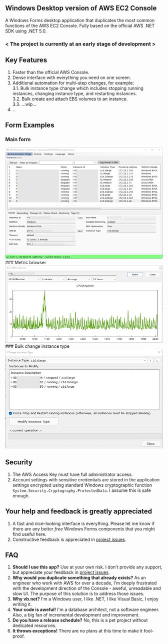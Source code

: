 ## Windows Desktop version of AWS EC2 Console
A Windows Forms desktop application that duplicates the most common functions of the AWS EC2 Console.
Fully based on the official AWS .NET SDK using .NET 5.0.

### < The project is currently at an early stage of development >

## Key Features 
1. Faster than the official AWS Console.
2. Dense interface with everything you need on one screen.
3. Additional automation for multi-step changes, for example:<br/>
3.1. Bulk instance type change which includes stopping running instances, changing instance type, and restarting instances.<br/>
3.2. Bulk create and attach EBS volumes to an instance.<br/>
3.3. ...wip...
4. ..

## Form Examples
### Main form
<img alt="alt_text" src="main-form.png" />
### Metric browser
<img alt="alt_text" src="metric-browser.png" />
### Bulk change instance type
<img alt="alt_text" src="change-instance-type.png" />

## Security
1. The AWS Access Key must have full administrator access.
2. Account settings with sensitive credentials are stored in the application settings encrypted using standard Windows cryptographic function `System.Security.Cryptography.ProtectedData`. I assume this is safe enough.

## Your help and feedback is greatly appreciated
1. A fast and nice-looking interface is everything. Please let me know if there are any better *free* Windows Forms components that you might find useful here.
2. Constructive feedback is appreciated in <a href="https://github.com/alex-bochkov/ec2-console/issues">project issues</a>.

## FAQ
1. <b>Should I use this app?</b> Use at your own risk. I don't provide any support, but appreciate your feedback in <a href="https://github.com/alex-bochkov/ec2-console/issues">project issues</a>.
2. <b>Why would you duplicate something that already exists?</b> 
As an engineer who work with AWS for over a decade, I'm deeply frustrated with the development direction of the Console - aweful, unreadable and slow UI.
The purpose of this solution is to address those issues.
3. <b>Why vb.net?</b> I'm a Windows user, I like .NET, I like Visual Basic, I enjoy writing it.
4. <b>Your code is aweful!</b> I'm a database architect, not a software engineer. Also, a big fan of incremental development and improvement. 
5. <b>Do you have a release schedule?</b> No, this is a pet project without dedicated resources. 
6. <b>It throws exceptions!</b> There are no plans at this time to make it fool-proof.
